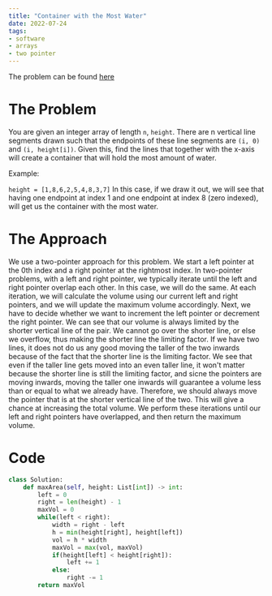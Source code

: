 ```yaml
---
title: "Container with the Most Water"
date: 2022-07-24
tags:
- software
- arrays
- two pointer
---
```


The problem can be found [here](https://leetcode.com/problems/container-with-most-water/)

# The Problem
You are given an integer array of length `n`, `height`. There are n vertical line segments drawn such that the endpoints of these line segments are `(i, 0)` and `(i, height[i])`. Given this, find the lines that together with the x-axis will create a container that will hold the most amount of water.

Example:

```height = [1,8,6,2,5,4,8,3,7]```
In this case, if we draw it out, we will see that having one endpoint at index 1 and one endpoint at index 8 (zero indexed), will get us the container with the most water.

# The Approach
We use a two-pointer approach for this problem. We start a left pointer at the 0th index and a right pointer at the rightmost index. In two-pointer problems, with a left and right pointer, we typically iterate until the left and right pointer overlap each other. In this case, we will do the same. At each iteration, we will calculate the volume using our current left and right pointers, and we will update the maximum volume accordingly. Next, we have to decide whether we want to increment the left pointer or decrement the right pointer. We can see that our volume is always limited by the shorter vertical line of the pair. We cannot go over the shorter line, or else we overflow, thus making the shorter line the limiting factor. If we have two lines, it does not do us any good moving the taller of the two inwards because of the fact that the shorter line is the limiting factor. We see that even if the taller line  gets moved into an even taller line, it won't matter because the shorter line is still the limiting factor, and sicne the pointers are moving inwards, moving the taller one inwards will guarantee a volume less than or equal to what we already have. Therefore, we should always move the pointer that is at the shorter vertical line of the two. This will give a chance at increasing the total volume. We perform these iterations until our left and right pointers have overlapped, and then return the maximum volume.

# Code
```py
class Solution:
    def maxArea(self, height: List[int]) -> int:
        left = 0
        right = len(height) - 1
        maxVol = 0
        while(left < right):
            width = right - left
            h = min(height[right], height[left])
            vol = h * width
            maxVol = max(vol, maxVol)
            if(height[left] < height[right]):
                left += 1
            else:
                right -= 1
        return maxVol
```
